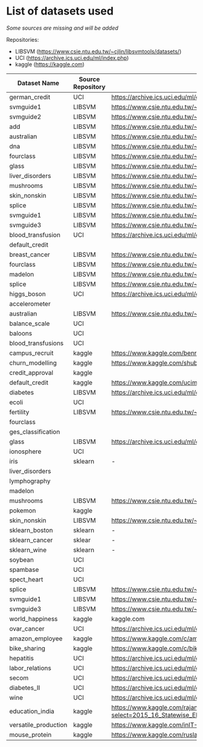 # List of datasets used

*Some sources are missing and will be added*

Repositories:
- LIBSVM (https://www.csie.ntu.edu.tw/~cjlin/libsvmtools/datasets/)
- UCI (https://archive.ics.uci.edu/ml/index.php)
- kaggle (https://kaggle.com)

| Dataset Name | Source Repository | Source Link |
|---|---|---|
| german\_credit | UCI | https://archive.ics.uci.edu/ml/datasets/statlog+(german+credit+data) | 
| svmguide1 | LIBSVM | https://www.csie.ntu.edu.tw/~cjlin/libsvmtools/datasets/ |
| svmguide2 | LIBSVM | https://www.csie.ntu.edu.tw/~cjlin/libsvmtools/datasets/ |
| add | LIBSVM |  https://www.csie.ntu.edu.tw/~cjlin/libsvmtools/datasets/binary.html | 
| australian | LIBSVM |  https://www.csie.ntu.edu.tw/~cjlin/libsvmtools/datasets/binary.html | 
| dna | LIBSVM |  https://www.csie.ntu.edu.tw/~cjlin/libsvmtools/datasets/binary.html | 
| fourclass | LIBSVM |  https://www.csie.ntu.edu.tw/~cjlin/libsvmtools/datasets/binary.html | 
| glass| LIBSVM |  https://www.csie.ntu.edu.tw/~cjlin/libsvmtools/datasets/binary.html | 
| liver\_disorders | LIBSVM |  https://www.csie.ntu.edu.tw/~cjlin/libsvmtools/datasets/binary.html | 
| mushrooms | LIBSVM |  https://www.csie.ntu.edu.tw/~cjlin/libsvmtools/datasets/binary.html | 
| skin\_nonskin | LIBSVM |  https://www.csie.ntu.edu.tw/~cjlin/libsvmtools/datasets/binary.html | 
| splice | LIBSVM | https://www.csie.ntu.edu.tw/~cjlin/libsvmtools/datasets/binary.html | 
| svmguide1 | LIBSVM | https://www.csie.ntu.edu.tw/~cjlin/libsvmtools/datasets/binary.html | 
| svmguide3 | LIBSVM | https://www.csie.ntu.edu.tw/~cjlin/libsvmtools/datasets/binary.html | 
| blood_transfusion | UCI | https://archive.ics.uci.edu/ml/datasets/Blood+Transfusion+Service+Center |
| default_credit | | |
| breast_cancer | LIBSVM | https://www.csie.ntu.edu.tw/~cjlin/libsvmtools/datasets/binary.html#splice | 
| fourclass | LIBSVM | https://www.csie.ntu.edu.tw/~cjlin/libsvmtools/datasets/binary.html#splice | 
| madelon | LIBSVM | https://www.csie.ntu.edu.tw/~cjlin/libsvmtools/datasets/binary.html#splice | 
| splice | LIBSVM | https://www.csie.ntu.edu.tw/~cjlin/libsvmtools/datasets/binary.html#splice | 
| higgs_boson | UCI | https://archive.ics.uci.edu/ml/datasets/HIGGS | 
| accelerometer | | | 
| australian | LIBSVM | https://www.csie.ntu.edu.tw/~cjlin/libsvmtools/datasets/binary.html#splice | 
| balance_scale | UCI| | 
| baloons |UCI | | 
| blood_transfusions | UCI| | 
| campus_recruit | kaggle| https://www.kaggle.com/benroshan/factors-affecting-campus-placement | 
| churn_modelling |kaggle |https://www.kaggle.com/shubh0799/churn-modelling | 
| credit_approval | kaggle| | 
| default_credit | kaggle|https://www.kaggle.com/uciml/default-of-credit-card-clients-dataset | 
| diabetes | LIBSVM|https://archive.ics.uci.edu/ml/datasets/diabetes | 
| ecoli | UCI | | 
| fertility | LIBSVM |https://www.csie.ntu.edu.tw/~cjlin/libsvmtools/datasets/ | 
| fourclass | | | 
| ges_classification | | | 
| glass           | LIBSVM | https://archive.ics.uci.edu/ml/datasets/Arcene | 
| ionosphere      | UCI    |  | 
| iris | sklearn  |  -     | 
| liver_disorders | | | 
| lymphography | | | 
| madelon | | | 
| mushrooms | LIBSVM|  https://www.csie.ntu.edu.tw/~cjlin/libsvmtools/datasets/| 
| pokemon | kaggle | | 
| skin_nonskin | LIBSVM| https://www.csie.ntu.edu.tw/~cjlin/libsvmtools/datasets/| 
| sklearn_boston | sklearn | - | 
| sklearn_cancer | sklear | - | 
| sklearn_wine | sklearn| -| 
| soybean | UCI | | 
| spambase | UCI | | 
| spect_heart | UCI | | 
| splice | LIBSVM |https://www.csie.ntu.edu.tw/~cjlin/libsvmtools/datasets/ | 
| svmguide1 | LIBSVM | https://www.csie.ntu.edu.tw/~cjlin/libsvmtools/datasets/ | 
| svmguide3 | LIBSVM | https://www.csie.ntu.edu.tw/~cjlin/libsvmtools/datasets/ | 
| world_happiness |kaggle | kaggle.com| 
| ovar_cancer | UCI | https://archive.ics.uci.edu/ml/datasets/Arcene | 
| amazon_employee | kaggle | https://www.kaggle.com/c/amazon-employee-access-challenge/data | 
| bike_sharing | kaggle | https://www.kaggle.com/c/bike-sharing-demand/data | 
| hepatitis | UCI | https://archive.ics.uci.edu/ml/datasets/hepatitis | 
| labor_relations | UCI | https://archive.ics.uci.edu/ml/datasets/Labor+Relations | 
| secom | UCI | https://archive.ics.uci.edu/ml/datasets/SECOM | 
| diabetes_II | UCI | https://archive.ics.uci.edu/ml/datasets/Diabetic+Retinopathy+Debrecen+Data+Set | 
| wine | UCI | https://archive.ics.uci.edu/ml/datasets/wine+quality | 
| education_india | kaggle | https://www.kaggle.com/rajanand/education-in-india?select=2015_16_Statewise_Elementary_Metadata.csv |
| versatile_production | kaggle | https://www.kaggle.com/inIT-OWL/versatileproductionsystem | 
| mouse_protein | kaggle | https://www.kaggle.com/ruslankl/mice-protein-expression | 

